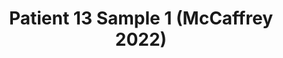 ---
title: Patient 13 Sample 1 (McCaffrey 2022)
layout: minerva-1-5
exhibit: config-mccaffrey-2022/Patient13-1 
images: https://s3.amazonaws.com/www.cycif.org/mccaffrey-2022/Patient13-1
---